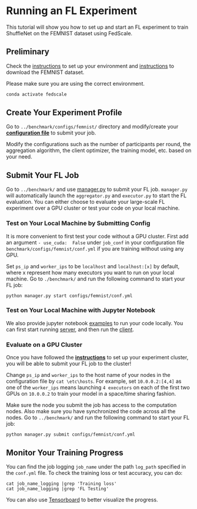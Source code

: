 
  
# Running an FL Experiment
 
This tutorial will show you how to set up and start an FL experiment to train ShuffleNet on the FEMNIST dataset using FedScale.
 
## Preliminary

Check the [instructions](../README.md) to set up your environment
 and [instructions](../benchmark/dataset/README.md) to download the FEMNIST dataset.

Please make sure you are using the correct environment.
```bash
conda activate fedscale
```

## Create Your Experiment Profile
Go to `../benchmark/configs/femnist/` directory and modify/create your **[configuration file](../benchmark/configs/femnist/conf.yml)** to submit your job.


Modify the configurations such as the number of participants per round, the aggregation algorithm, the client optimizer, the training model, etc. based on your need.
 
## Submit Your FL Job

Go to `../benchmark/` and use [manager.py](../benchmark/manager.py)
to submit your FL job.
`manager.py` will automatically launch the `aggregator.py` and `executor.py` to start the FL evaluation.
You can either choose to evaluate your large-scale FL experiment over a GPU cluster or test your code on your local machine.
 
 
### Test on Your Local Machine by Submitting Config
 
It is more convenient to first test your code without a GPU cluster. 
First add an argument `- use_cuda:  False` under `job_conf` in your configuration file `benchmark/configs/femnist/conf.yml` if you are training without using any GPU.

Set `ps_ip` and `worker_ips` to be `localhost` and `localhost:[x]` by default, where x represent how many executors you want to run on your local machine.
Go to `./benchmark/` and run the following command to start your FL job:
```
python manager.py start configs/femnist/conf.yml
```

### Test on Your Local Machine with Jupyter Notebook
We also provide jupyter notebook [examples](../examples/notebook/) to run your code locally.
You can first start running [server](../examples/notebook/fedscale_demo_server.ipynb), 
and then run the [client](../examples/notebook/fedscale_demo_client.ipynb).
 


### Evaluate on a GPU Cluster

Once you have followed the **[instructions](../fedscale/core/README.md)** to set up your experiment cluster, you will be able to submit your FL job to the cluster!
 
Change `ps_ip` and `worker_ips` to the host name of your nodes in the configuration file by `cat \etc\hosts`.
For example, set `10.0.0.2:[4,4]` as one of the `worker_ips`
means launching `4 executors` on each of the first two GPUs on `10.0.0.2` to train your model in a space/time sharing fashion.

Make sure the node you submit the job has access to the computation nodes.
Also make sure you have synchronized the code across all the nodes.
Go to `../benchmark/` and run the following command to start your FL job:

```
python manager.py submit configs/femnist/conf.yml
```


## Monitor Your Training Progress
 
You can find the job logging `job_name` under the path `log_path` specified in the `conf.yml` file. To check the training loss or test accuracy, you can do:
```
cat job_name_logging |grep 'Training loss'
cat job_name_logging |grep 'FL Testing'
```
You can also use [Tensorboard](../fedscale/core/README.md#experiment-dashboard) to better visualize the progress.
